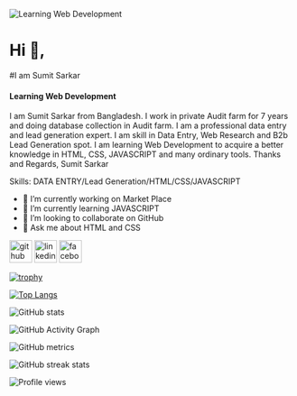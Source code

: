 ![Learning Web Development](https://media.licdn.com/dms/image/D5616AQGlmkO1j38i7A/profile-displaybackgroundimage-shrink_350_1400/0/1682338864888?e=1697673600&v=beta&t=N0XoUCx9ojnmBuivg3nRTGzREqRG28yl20YStbjfFbg)
# Hi 👋, 
#I am Sumit Sarkar
#### Learning Web Development
I am Sumit Sarkar from Bangladesh. I work in private Audit farm for 7 years and doing database collection in Audit farm. I am a professional data entry and lead generation expert. I am skill in Data Entry, Web Research and B2b Lead Generation spot. I am learning Web Development to acquire a better knowledge in HTML, CSS, JAVASCRIPT and many ordinary tools. 
Thanks and Regards, 
Sumit Sarkar

Skills: DATA ENTRY/Lead Generation/HTML/CSS/JAVASCRIPT

- 🔭 I’m currently working on Market Place 
- 🌱 I’m currently learning JAVASCRIPT 
- 👯 I’m looking to collaborate on GitHub 
- 💬 Ask me about HTML and CSS 


[<img src='https://cdn.jsdelivr.net/npm/simple-icons@3.0.1/icons/github.svg' alt='github' height='40'>](https://github.com/SUMITSARKAR89)  [<img src='https://cdn.jsdelivr.net/npm/simple-icons@3.0.1/icons/linkedin.svg' alt='linkedin' height='40'>](https://www.linkedin.com/in/sumit-sarkar-94a50a266/)  [<img src='https://cdn.jsdelivr.net/npm/simple-icons@3.0.1/icons/facebook.svg' alt='facebook' height='40'>](https://www.facebook.com/sumit.sarkar.1829405)  

[![trophy](https://github-profile-trophy.vercel.app/?username=SUMITSARKAR89)](https://github.com/ryo-ma/github-profile-trophy)

[![Top Langs](https://github-readme-stats.vercel.app/api/top-langs/?username=SUMITSARKAR89)](https://github.com/anuraghazra/github-readme-stats)

![GitHub stats](https://github-readme-stats.vercel.app/api?username=SUMITSARKAR89&show_icons=true)  

![GitHub Activity Graph](https://activity-graph.herokuapp.com/graph?username=SUMITSARKAR89)  

![GitHub metrics](https://metrics.lecoq.io/SUMITSARKAR89)  

![GitHub streak stats](https://streak-stats.demolab.com/?user=SUMITSARKAR89)  

![Profile views](https://gpvc.arturio.dev/SUMITSARKAR89)  
